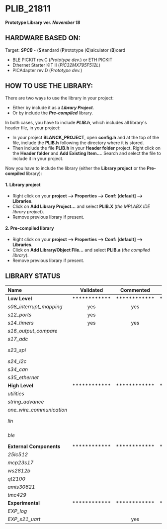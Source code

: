 # PLIB_21811

**Prototype Library ver. *November 18***

## HARDWARE BASED ON:

Target: ***SPCB*** - (**S**)tandard (**P**)rototype (**C**)alculator (**B**)oard

- BLE PICKIT rev.C (*Prototype dev.*) or ETH PICKIT
- Ethernet Starter KIT II (*PIC32MX795F512L*)
- PICAdapter rev.D (*Prototype dev.*)


## HOW TO USE THE LIBRARY:

There are two ways to use the library in your project: 
* Either by include it as a ***Library Project***.
* Or by include the ***Pre-compiled*** library.

In both cases, you have to include ***PLIB.h***, which includes all library's header file, in your project:
* In your project **BLANCK_PROJECT**, open **config.h** and at the top of the file, include the **PLIB.h** following the directory where it is stored. 
* Then include the file **PLIB.h** in your **Header folder** project. Right click on the **Header folder** and **Add Existing Item...**. Search and select the file to include it in your project.

Now you have to include the library (either the **Library project** or the **Pre-compiled** library):

#### 1. Library project
* Right click on your **project --> Properties --> Conf: [default] --> Libraries**.
* Click on **Add Library Project...** and select **PLIB.X** (*the MPLABX IDE library project*).
* Remove previous library if present.

#### 2. Pre-compiled library
* Right click on your **project --> Properties --> Conf: [default] --> Libraries**.
* Click on **Add Library/Object File...** and select **PLIB.a** (*the compiled library*).
* Remove previous library if present.

## LIBRARY STATUS

Name | Validated | Commented | Autonomous | Example | Dependencies | IRQs
 :--- | :---: | :---: | :---: | :---: | :---: | :---: 
**Low Level** | ************ | ************ | ************ | ************ | ************ | ************
*s08_interrupt_mapping* | yes | yes | yes | | |
*s12_ports* | yes |  |  |  | |
*s14_timers* | yes | yes | yes | | |
*s16_output_compare* | | | | | T2 & T3 |
*s17_adc* | | | | | |
*s23_spi* | | | | | T1 & GPIO & \*DMAx |
*s24_i2c* | | | | | T1 |
*s34_can* | | | | | T1 |
*s35_ethernet* | | | | | T1 |
**High Level** | ************ | ************ | ************ | ************ | ************ | ************
*utilities* | | | | | T1 & ADC | -
*string_advance* | | | | | | -
*one_wire_communication* | | | | | | -
*lin* | | | | | T4 & UART*2* & UART*5* | T4 & UART_RX
*ble* | | | | | T1 & UART*4* & DMA*2* | UART_RX & DMA_TX
**External Components** | ************ | ************ | ************ | ************ | ************ | ************
*25lc512* | | | | | SPI*x* & DMA*x* |
*mcp23s17* | | | | | SPI*x* & DMA*x* |
*ws2812b* | | | | | SPI*x* & DMA*x* |
*qt2100* | | | | | SPI*x* & DMA*x* |
*amis30621* | | | | | LIN*2* & LIN*5* |
*tmc429* | | | | | SPI*x* & DMA*x* |
**Experimental** | ************ | ************ | ************ | ************ | ************ | ************
*EXP_log* | | | yes | yes | UART*x* & DMA*x* |
*EXP_s21_uart* | | yes | yes | | |
